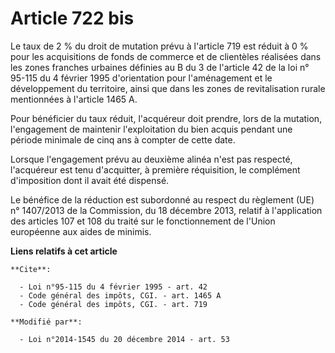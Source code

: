 # Article 722 bis

Le taux de 2 % du droit de mutation prévu à l'article 719 est réduit à 0 % pour les acquisitions de fonds de commerce et de
clientèles réalisées dans les zones franches urbaines définies au B du 3 de l'article 42 de la loi n° 95-115 du 4 février
1995 d'orientation pour l'aménagement et le développement du territoire, ainsi que dans les zones de revitalisation rurale
mentionnées à l'article 1465 A. 

Pour bénéficier du taux réduit, l'acquéreur doit prendre, lors de la mutation, l'engagement de maintenir l'exploitation du
bien acquis pendant une période minimale de cinq ans à compter de cette date. 

Lorsque l'engagement prévu au deuxième alinéa n'est pas respecté, l'acquéreur est tenu d'acquitter, à première réquisition,
le complément d'imposition dont il avait été dispensé. 

Le bénéfice de la réduction est subordonné au respect du règlement (UE) n° 1407/2013 de la Commission, du 18 décembre 2013,
relatif à l'application des articles 107 et 108 du traité sur le fonctionnement de l'Union européenne aux aides de minimis.

**Liens relatifs à cet article**

	**Cite**:

	  - Loi n°95-115 du 4 février 1995 - art. 42
	  - Code général des impôts, CGI. - art. 1465 A
	  - Code général des impôts, CGI. - art. 719

	**Modifié par**:

	  - Loi n°2014-1545 du 20 décembre 2014 - art. 53
